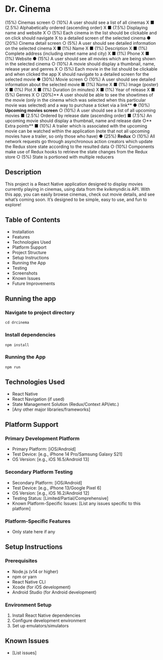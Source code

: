 # Dr. Cinema

(15%) Cinemas screen
  ○ (10%) A user should see a list of all cinemas X
    ■ (2.5%) Alphabetically ordered (ascending order) X
    ■ (7.5%) Displaying name and website X
  ○ (5%) Each cinema in the list should be clickable and on click should navigate X
    to a detailed screen of the selected cinema
● (20%) Cinema detail screen
  ○ (5%) A user should see detailed information on the selected cinema X
    ■ (1%) Name X 
    ■ (1%) Description X
    ■ (1%) Complete address (including street name and city) X
    ■ (1%) Phone X
    ■ (1%) Website 
● (15%) A user should see all movies which are being shown in the selected cinema 
  ○ (10%) A movie should display a thumbnail, name, release year and genres X
  ○ (5%) Each movie in the list should be clickable and when clicked the app X
    should navigate to a detailed screen for the selected movie
● (30%) Movie screen
  ○ (10%) A user should see detailed information about the selected movie
    ■ (1%) Name X
    ■ (1%) Image (poster) X
    ■ (1%) Plot X
    ■ (1%) Duration (in minutes) X
    ■ (1%) Year of release X
    ■ (5%) Genres X
  ○ (20%)** A user should be able to see the showtimes of the movie (only in the
  cinema which was selected when this particular movie was selected) and a
  way to purchase a ticket via a link**
● (10%) **Upcoming movies screen**
  ○ (10%) A user should see a list of all upcoming movies
    ■ (2.5%) Ordered by release date (ascending order)
    ■ (7.5%) An upcoming movie should display a thumbnail, name and
    release date
  ○** Extra points**
    ■ (10%) A trailer which is associated with the upcoming movie can be
    watched within the application (note that not all upcoming movies
    have a trailer, so only those who have)
● (25%) **Redux**
  ○ (10%) All network requests go through asynchronous action creators which
  update the Redux store state according to the resulted data
  ○ (10%) Components make use of Redux hooks to retrieve the state changes
  from the Redux store
  ○ (5%) State is portioned with multiple reducers

## Description
This project is a React Native application designed to display movies currently playing in cinemas, using data from the kvikmyndir.is API. With this app, you can easily browse cinemas, check out movie details, and see what’s coming soon. It’s designed to be simple, easy to use, and fun to explore!

## Table of Contents
- Installation
- Features
- Technologies Used
- Platform Support
- Project Structure
- Setup Instructions
- Running the App
- Testing
- Screenshots
- Known Issues
- Future Improvements
  
## Running the app
### Navigate to project directory
`cd drcinema`

### Install dependencies
`npm install`

### Running the App
`npm run`

## Technologies Used
- React Native
- React Navigation (if used)
- State Management Solution (Redux/Context API/etc.)
- [Any other major libraries/frameworks]
  
## Platform Support

### Primary Development Platform
- Primary Platform: [iOS/Android]
- Test Device: [e.g., iPhone 14 Pro/Samsung Galaxy S21]
- OS Version: [e.g., iOS 16.5/Android 13]
  
### Secondary Platform Testing
- Secondary Platform: [iOS/Android]
- Test Device: [e.g., iPhone 13/Google Pixel 6]
- OS Version: [e.g., iOS 16.2/Android 12]
- Testing Status: [Limited/Partial/Comprehensive]
- Known Platform-Specific Issues: [List any issues specific to this
platform]

### Platform-Specific Features
- Only state here if any
  
## Setup Instructions
### Prerequisites
- Node.js (v14 or higher)
- npm or yarn
- React Native CLI
- Xcode (for iOS development)
- Android Studio (for Android development)
  
### Environment Setup
1. Install React Native dependencies
2. Configure development environment
3. Set up emulators/simulators
   
## Known Issues
- [List issues]
